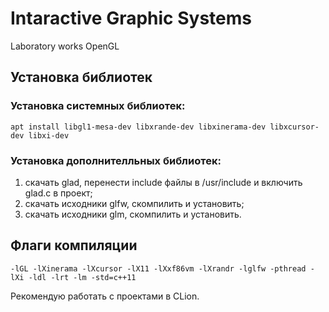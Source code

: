 # Intaractive Graphic Systems
Laboratory works OpenGL

## Установка библиотек

### Установка системных библиотек:
```shell
apt install libgl1-mesa-dev libxrande-dev libxinerama-dev libxcursor-dev libxi-dev
```

### Установка дополнителльных библиотек:
1. скачать glad, перенести include файлы в /usr/include и включить glad.c в проект;
2. скачать исходники glfw, скомпилить и установить;
3. скачать исходники glm, скомпилить и установить.

## Флаги компиляции
```shell
-lGL -lXinerama -lXcursor -lX11 -lXxf86vm -lXrandr -lglfw -pthread -lXi -ldl -lrt -lm -std=c++11
```
Рекомендую работать с проектами в CLion.